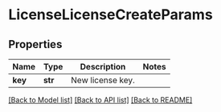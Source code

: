 # LicenseLicenseCreateParams

## Properties
Name | Type | Description | Notes
------------ | ------------- | ------------- | -------------
**key** | **str** | New license key. | 

[[Back to Model list]](../README.md#documentation-for-models) [[Back to API list]](../README.md#documentation-for-api-endpoints) [[Back to README]](../README.md)


